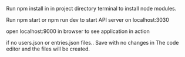 Run npm install in in project directory terminal to install node modules.

Run npm start or npm run dev to start API server on localhost:3030

open localhost:9000 in browser to see application in action

if no users.json or entries.json files.. Save with no changes in The code editor and the files will be created.

